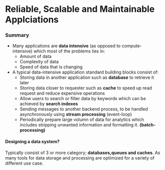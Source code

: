 # Reliable, Scalable and Maintainable Applciations

### Summary

- Many applications are **data intensive** (as opposed to compute-intensive) which most of the problems lies in:
  - Amount of data
  - Complexity of data
  - Speed of data that is changing
- A typical data-intensive application standard building blocks consist of:
  - Storing data in another application such as **database** to retrieve it later
  - Storing data closer to requester such as **cache** to speed up read request and reduce expensive operations
  - Allow users to search or filter data by keywords which can be achieved by **search indexes**
  - Sending messages to another backend process, to be handled asynchronously using **stream processing** (event-loop)
  - Periodically prepare large volumn of data for analytics which includes stripping unwanted information and formatting it. **(batch-processing)**

#### Designing a data system?

Typically consist of 3 or more category; **databases,queues and caches**. As many tools for data storage and processing are optimized for a variety of different use case.
